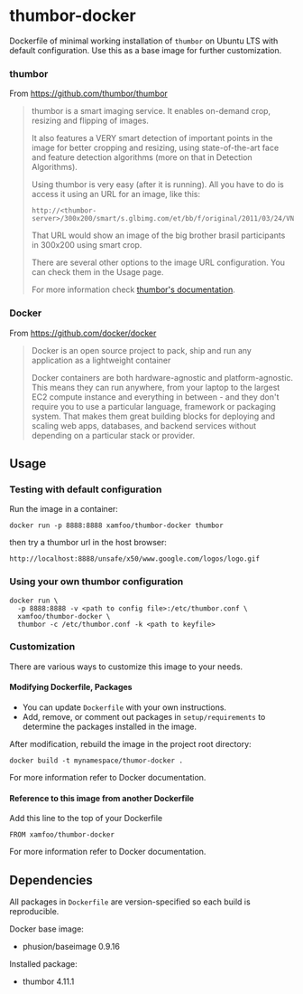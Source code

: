 # thumbor-docker

Dockerfile of minimal working installation of `thumbor` on Ubuntu LTS with
default configuration. Use this as a base image for further customization.

### thumbor

From https://github.com/thumbor/thumbor

> thumbor is a smart imaging service. It enables on-demand crop, resizing and flipping of images.
>
> It also features a VERY smart detection of important points in the image for better cropping and resizing, using state-of-the-art face and feature detection algorithms (more on that in Detection Algorithms).
>
> Using thumbor is very easy (after it is running). All you have to do is access it using an URL for an image, like this:
>
> ```
> http://<thumbor-server>/300x200/smart/s.glbimg.com/et/bb/f/original/2011/03/24/VN0JiwzmOw0b0lg.jpg
> ```
>
> That URL would show an image of the big brother brasil participants in 300x200 using smart crop.
>
> There are several other options to the image URL configuration. You can check them in the Usage page.
>
> For more information check [thumbor's
> documentation](https://github.com/globocom/thumbor/wiki "thumbor docs").

### Docker

From https://github.com/docker/docker

> Docker is an open source project to pack, ship and run any application as a lightweight container
>
> Docker containers are both hardware-agnostic and platform-agnostic. This means they can run anywhere, from your laptop to the largest EC2 compute instance and everything in between - and they don't require you to use a particular language, framework or packaging system. That makes them great building blocks for deploying and scaling web apps, databases, and backend services without depending on a particular stack or provider.

## Usage

### Testing with default configuration

Run the image in a container:

    docker run -p 8888:8888 xamfoo/thumbor-docker thumbor

then try a thumbor url in the host browser:

    http://localhost:8888/unsafe/x50/www.google.com/logos/logo.gif

### Using your own thumbor configuration

    docker run \
      -p 8888:8888 -v <path to config file>:/etc/thumbor.conf \
      xamfoo/thumbor-docker \
      thumbor -c /etc/thumbor.conf -k <path to keyfile>

### Customization

There are various ways to customize this image to your needs.

#### Modifying Dockerfile, Packages

- You can update `Dockerfile` with your own instructions.
- Add, remove, or comment out packages in `setup/requirements` to determine
  the packages installed in the image.

After modification, rebuild the image in the project root directory:

    docker build -t mynamespace/thumor-docker .

For more information refer to Docker documentation.

#### Reference to this image from another Dockerfile

Add this line to the top of your Dockerfile

    FROM xamfoo/thumbor-docker

For more information refer to Docker documentation.

## Dependencies

All packages in `Dockerfile` are version-specified so each build is
reproducible.

Docker base image:

- phusion/baseimage 0.9.16

Installed package:

- thumbor 4.11.1
